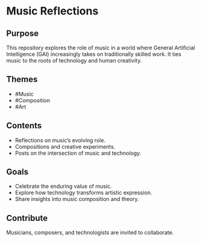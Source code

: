 # Music Reflections

## Purpose
This repository explores the role of music in a world where General Artificial Intelligence (GAI) increasingly takes on traditionally skilled work. It ties music to the roots of technology and human creativity.

## Themes
- #Music
- #Composition
- #Art

## Contents
- Reflections on music’s evolving role.
- Compositions and creative experiments.
- Posts on the intersection of music and technology.

## Goals
- Celebrate the enduring value of music.
- Explore how technology transforms artistic expression.
- Share insights into music composition and theory.

## Contribute
Musicians, composers, and technologists are invited to collaborate.
